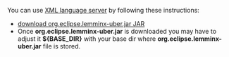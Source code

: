 You can use [XML language server](https://github.com/eclipse/lemminx) by following these instructions:

 * [download org.eclipse.lemminx-uber.jar JAR](https://download.eclipse.org/justj/?file=lemminx/releases)
 * Once **org.eclipse.lemminx-uber.jar** is downloaded you may have to adjust it **${BASE_DIR}** with your base dir where **org.eclipse.lemminx-uber.jar** file is stored.